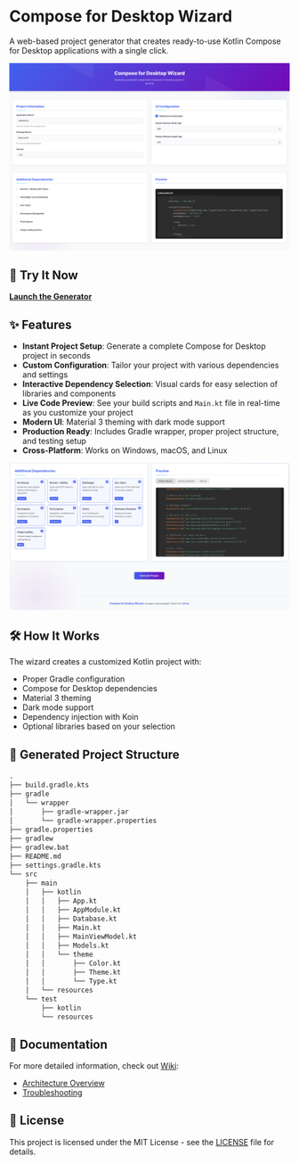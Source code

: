 # Compose for Desktop Wizard

A web-based project generator that creates ready-to-use Kotlin Compose for Desktop applications with a single click.

![Screenshot of Wizard](media/screenshot.png)

## 🚀 Try It Now

**[Launch the Generator](https://composefordesktop.vercel.app/)**

## ✨ Features

- **Instant Project Setup**: Generate a complete Compose for Desktop project in seconds
- **Custom Configuration**: Tailor your project with various dependencies and settings
- **Interactive Dependency Selection**: Visual cards for easy selection of libraries and components
- **Live Code Preview**: See your build scripts and `Main.kt` file in real-time as you customize your project
- **Modern UI**: Material 3 theming with dark mode support
- **Production Ready**: Includes Gradle wrapper, proper project structure, and testing setup
- **Cross-Platform**: Works on Windows, macOS, and Linux

![Dependency Selection and Live Preview](media/screenshot2.png)

## 🛠️ How It Works

The wizard creates a customized Kotlin project with:

- Proper Gradle configuration
- Compose for Desktop dependencies
- Material 3 theming
- Dark mode support
- Dependency injection with Koin
- Optional libraries based on your selection

## 📁 Generated Project Structure

```text
.
├── build.gradle.kts
├── gradle
│   └── wrapper
│       ├── gradle-wrapper.jar
│       └── gradle-wrapper.properties
├── gradle.properties
├── gradlew
├── gradlew.bat
├── README.md
├── settings.gradle.kts
└── src
    ├── main
    │   ├── kotlin
    │   │   ├── App.kt
    │   │   ├── AppModule.kt
    │   │   ├── Database.kt
    │   │   ├── Main.kt
    │   │   ├── MainViewModel.kt
    │   │   ├── Models.kt
    │   │   └── theme
    │   │       ├── Color.kt
    │   │       ├── Theme.kt
    │   │       └── Type.kt
    │   └── resources
    └── test
        ├── kotlin
        └── resources
```

## 📖 Documentation

For more detailed information, check out [Wiki](https://github.com/zahid4kh/compose-for-desktop/wiki):

- [Architecture Overview](https://github.com/zahid4kh/compose-for-desktop/wiki/Architecture)
- [Troubleshooting](https://github.com/zahid4kh/compose-for-desktop/wiki/Troubleshooting)

## 📝 License

This project is licensed under the MIT License - see the [LICENSE](LICENSE.txt) file for details.
